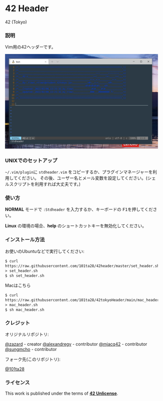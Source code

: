 # **42 Header**

42 (Tokyo)

### **説明**

Vim用の42ヘッダーです。

![42 header](img/42header.jpg)

### **UNIXでのセットアップ**

`~/.vim/plugin`に `stdheader.vim` をコピーするか、プラグインマネージャーを利用してください。
その後、ユーザー名とメール変数を設定してください。(シェルスクリプトを利用すれば大丈夫です。)

### **使い方**

**NORMAL** モードで `:Stdheader` を入力するか、キーボードの <kbd>F1</kbd>を押してください。

**Linux** の環境の場合、**help** のショートカットキーを無効化してください。


### **インストール方法**

お使いのUbuntuなどで実行してください:

```
$ curl https://raw.githubusercontent.com/101ta28/42header/master/set_header.sh > set_header.sh
$ sh set_header.sh
```

Macはこちら

```
$ curl https://raw.githubusercontent.com/101ta28/42tokyoHeader/main/mac_header.sh > mac_header.sh
$ sh mac_header.sh
```

### **クレジット**

オリジナルリポジトリ:

[@zazard](https://github.com/zazard) - creator
[@alexandregv](https://github.com/alexandregv) - contributor
[@mjacq42](https://github.com/mjacq42) - contributor
[@sungmcho](https://github.com/lordtomi0325) - contributor

フォーク先(このリポジトリ):

[@101ta28](https://github.com/101ta28)

### **ライセンス**

This work is published under the terms of **[42 Unlicense](https://github.com/gcamerli/42unlicense)**.
